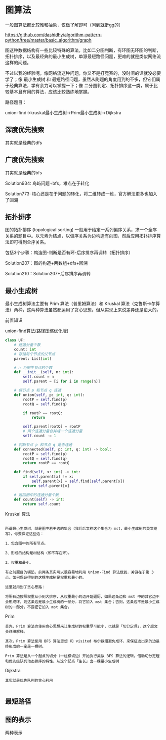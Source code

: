 # 图算法


一般图算法都比较难和抽象，仅做了解即可（问到就挺gg的）

https://github.com/dashidhy/algorithm-pattern-python/tree/master/basic_algorithm/graph


图这种数据结构有一些比较特殊的算法，比如二分图判断，有环图无环图的判断，拓扑排序，以及最经典的最小生成树，单源最短路径问题，更难的就是类似网络流这样的问题。

不过以我的经验呢，像网络流这种问题，你又不是打竞赛的，没时间的话就没必要学了；像 最小生成树 和 最短路径问题，虽然从刷题的角度用到的不多，但它们属于经典算法，学有余力可以掌握一下；像 二分图判定、拓扑排序这一类，属于比较基本且有用的算法，应该比较熟练地掌握。

路径题目：

union-find->kruskal最小生成树->Prim最小生成树->Dijkstra

## 深度优先搜索

其实就是经典的dfs

## 广度优先搜索

其实就是经典的bfs


Solution934: 岛屿问题+bfs，难点在于转化

Solution773: 核心还是在于问题的转化，将二维转成一维，官方解法更多也加入了回溯

## 拓扑排序


图的拓扑排序 (topological sorting) 一般用于给定一系列偏序关系，求一个全序关系的题目中。以元素为结点，以偏序关系为边构造有向图，然后应用拓扑排序算法即可得到全序关系。

包括3个步骤：构造图-判断是否有环-后序排序再调转（拓扑排序）

Solution207：图的构造+两数组+dfs+回溯

Solution210：Solution207+后序排序再调转


## 最小生成树

最小生成树算法主要有 Prim 算法（普里姆算法）和 Kruskal 算法（克鲁斯卡尔算法）两种，这两种算法虽然都运用了贪心思想，但从实现上来说差异还是蛮大的。

前置知识

union-find算法(路径压缩优化版)

```python
class UF:
    # 连通分量个数
    count: int
    # 存储每个节点的父节点
    parent: List[int]

    # n 为图中节点的个数
    def __init__(self, n: int):
        self.count = n
        self.parent = [i for i in range(n)]

    # 将节点 p 和节点 q 连通
    def union(self, p: int, q: int):
        rootP = self.find(p)
        rootQ = self.find(q)

        if rootP == rootQ:
            return

        self.parent[rootQ] = rootP
        # 两个连通分量合并成一个连通分量
        self.count -= 1

    # 判断节点 p 和节点 q 是否连通
    def connected(self, p: int, q: int) -> bool:
        rootP = self.find(p)
        rootQ = self.find(q)
        return rootP == rootQ

    def find(self, x: int) -> int:
        if self.parent[x] != x:
            self.parent[x] = self.find(self.parent[x])
        return self.parent[x]

    # 返回图中的连通分量个数
    def count(self) -> int:
        return self.count

```

Kruskal 算法

```text

所谓最小生成树，就是图中若干边的集合（我们后文称这个集合为 mst，最小生成树的英文缩写），你要保证这些边：

1、包含图中的所有节点。

2、形成的结构是树结构（即不存在环）。

3、权重和最小。

有之前题目的铺垫，前两条其实可以很容易地利用 Union-Find 算法做到，关键在于第 3 点，如何保证得到的这棵生成树是权重和最小的。

这里就用到了贪心思路：

将所有边按照权重从小到大排序，从权重最小的边开始遍历，如果这条边和 mst 中的其它边不会形成环，则这条边是最小生成树的一部分，将它加入 mst 集合；否则，这条边不是最小生成树的一部分，不要把它加入 mst 集合。
```



Prim
```text
首先，Prim 算法也使用贪心思想来让生成树的权重尽可能小，也就是「切分定理」，这个后文会详细解释。

其次，Prim 算法使用 BFS 算法思想 和 visited 布尔数组避免成环，来保证选出来的边最终形成的一定是一棵树。

Prim 算法是从一个起点的切分（一组横切边）开始执行类似 BFS 算法的逻辑，借助切分定理和优先级队列动态排序的特性，从这个起点「生长」出一棵最小生成树
```


Dijkstra
```text
其实就是优先队列的贪心利用


```


## 最短路径


## 图的表示

两种表示



